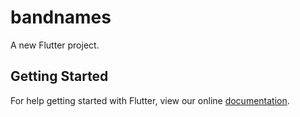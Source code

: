 # bandnames

A new Flutter project.

## Getting Started

For help getting started with Flutter, view our online
[documentation](https://flutter.io/).

